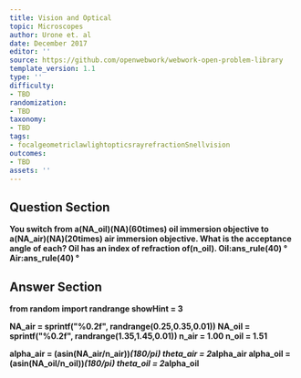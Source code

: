 ```yaml
---
title: Vision and Optical
topic: Microscopes
author: Urone et. al
date: December 2017
editor: ''
source: https://github.com/openwebwork/webwork-open-problem-library
template_version: 1.1
type: ''
difficulty:
- TBD
randomization:
- TBD
taxonomy:
- TBD
tags:
- focalgeometriclawlightopticsrayrefractionSnellvision
outcomes:
- TBD
assets: ''
---
```


## Question Section 

<b>
You switch from a(NA_oil)(NA)(60times) oil immersion objective to a(NA_air)(NA)(20times) air immersion objective. What is the acceptance angle of each? Oil has an index of refraction of(n_oil).
Oil:ans_rule(40) &#176;
Air:ans_rule(40) &#176;



## Answer Section

from random import randrange
showHint = 3

NA_air = sprintf("%0.2f", randrange(0.25,0.35,0.01))
NA_oil = sprintf("%0.2f", randrange(1.35,1.45,0.01))
n_air = 1.00
n_oil = 1.51

alpha_air = (asin(NA_air/n_air))*(180/pi)
theta_air = 2*alpha_air
alpha_oil = (asin(NA_oil/n_oil))*(180/pi)
theta_oil = 2*alpha_oil